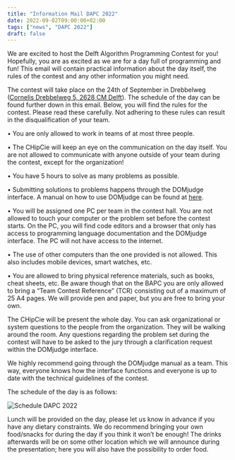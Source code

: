 ```yaml
---
title: "Information Mail DAPC 2022"
date: 2022-09-02T09:00:00+02:00
tags: ["news", "DAPC 2022"]
draft: false
---
```

We are excited to host the Delft Algorithm Programming Contest for you! Hopefully, you are as excited as we are for a day full of programming and fun! This email will contain practical information about the day itself, the rules of the contest and any other information you might need.

The contest will take place on the 24th of September in Drebbelweg ([Cornelis Drebbelweg 5, 2628 CM Delft](https://iamap.tudelft.nl/poi/gebouw-35/)). The schedule of the day can be found further down in this email. Below, you will find the rules for the contest. Please read these carefully. Not adhering to these rules can result in the disqualification of your team.

• You are only allowed to work in teams of at most three people.

• The CHipCie will keep an eye on the communication on the day itself. You are not allowed to communicate with anyone outside of your team during the contest, except for the organization!

• You have 5 hours to solve as many problems as possible.

• Submitting solutions to problems happens through the DOMjudge interface. A manual on how to use DOMjudge can be found at [here](https://www.domjudge.org/docs/manual/8.1/team.html).

• You will be assigned one PC per team in the contest hall. You are not allowed to touch your computer or the problem set before the contest starts. On the PC, you will find code editors and a browser that only has access to programming language documentation and the DOMjudge interface. The PC will not have access to the internet.

• The use of other computers than the one provided is not allowed. This also includes mobile devices, smart watches, etc.

• You are allowed to bring physical reference materials, such as books, cheat sheets, etc. Be aware though that on the BAPC you are only allowed to bring a “Team Contest Reference” (TCR) consisting out of a maximum of 25 A4 pages. We will provide pen and paper, but you are free to bring your own.

The CHipCie will be present the whole day. You can ask organizational or system questions to the people from the organization. They will be walking around the room. Any questions regarding the problem set during the contest will have to be asked to the jury through a clarification request within the DOMjudge interface.

We highly recommend going through the DOMjudge manual as a team. This way, everyone  knows how the interface functions and everyone is up to date with the technical guidelines of the contest.

The schedule of the day is as follows:

![Schedule DAPC 2022](/schedule/schedule-dapc-22.png)

Lunch will be provided on the day, please let us know in advance if you have any dietary constraints. We do recommend bringing your own food/snacks for during the day if you think it won’t be enough! The drinks afterwards will be on some other location which we will announce during the presentation; here you will also have the possibility to order food.
